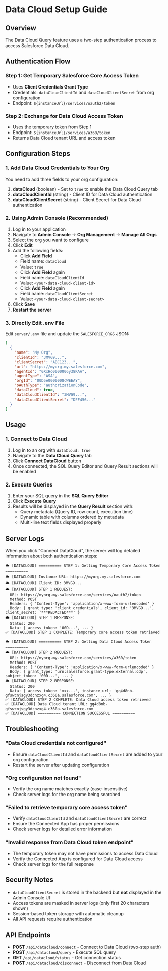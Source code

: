 # Data Cloud Setup Guide

## Overview
The Data Cloud Query feature uses a two-step authentication process to access Salesforce Data Cloud.

## Authentication Flow

### Step 1: Get Temporary Salesforce Core Access Token
- Uses **Client Credentials Grant Type**
- Credentials: `dataCloudClientId` and `dataCloudClientSecret` from org configuration
- Endpoint: `${instanceUrl}/services/oauth2/token`

### Step 2: Exchange for Data Cloud Access Token
- Uses the temporary token from Step 1
- Endpoint: `${instanceUrl}/services/a360/token`
- Returns Data Cloud tenant URL and access token

## Configuration Steps

### 1. Add Data Cloud Credentials to Your Org

You need to add three fields to your org configuration:

1. **dataCloud** (boolean) - Set to `true` to enable the Data Cloud Query tab
2. **dataCloudClientId** (string) - Client ID for Data Cloud authentication
3. **dataCloudClientSecret** (string) - Client Secret for Data Cloud authentication

### 2. Using Admin Console (Recommended)

1. Log in to your application
2. Navigate to **Admin Console** → **Org Management** → **Manage All Orgs**
3. Select the org you want to configure
4. Click **Edit**
5. Add the following fields:
   - Click **Add Field**
   - Field name: `dataCloud`
   - Value: `true`
   - Click **Add Field** again
   - Field name: `dataCloudClientId`
   - Value: `<your-data-cloud-client-id>`
   - Click **Add Field** again
   - Field name: `dataCloudClientSecret`
   - Value: `<your-data-cloud-client-secret>`
6. Click **Save**
7. **Restart the server**

### 3. Directly Edit .env File

Edit `server/.env` file and update the `SALESFORCE_ORGS` JSON:

```json
[
  {
    "name": "My Org",
    "clientId": "3MVG9...",
    "clientSecret": "ABC123...",
    "url": "https://myorg.my.salesforce.com",
    "agentId": "0XxHo0000006y38KAA",
    "agentType": "ASA",
    "orgId": "00D5e0000008cWEEAY",
    "oAuthType": "authorizationCode",
    "dataCloud": true,
    "dataCloudClientId": "3MVG9...",
    "dataCloudClientSecret": "DEF456..."
  }
]
```

## Usage

### 1. Connect to Data Cloud

1. Log in to an org with `dataCloud: true`
2. Navigate to the **Data Cloud Query** tab
3. Click **Connect DataCloud** button
4. Once connected, the SQL Query Editor and Query Result sections will be enabled

### 2. Execute Queries

1. Enter your SQL query in the **SQL Query Editor**
2. Click **Execute Query**
3. Results will be displayed in the **Query Result** section with:
   - Query metadata (Query ID, row count, execution time)
   - Dynamic table with columns ordered by metadata
   - Multi-line text fields displayed properly

## Server Logs

When you click "Connect DataCloud", the server will log detailed information about both authentication steps:

```
🌥️ [DATACLOUD] ========== STEP 1: Getting Temporary Core Access Token ==========
🌥️ [DATACLOUD] Instance URL: https://myorg.my.salesforce.com
🌥️ [DATACLOUD] Client ID: 3MVG9...
🌥️ [DATACLOUD] STEP 1 REQUEST:
  URL: https://myorg.my.salesforce.com/services/oauth2/token
  Method: POST
  Headers: { 'Content-Type': 'application/x-www-form-urlencoded' }
  Body: { grant_type: 'client_credentials', client_id: '3MVG9...', client_secret: '***REDACTED***' }
🌥️ [DATACLOUD] STEP 1 RESPONSE:
  Status: 200
  Data: { access_token: '00D...', ... }
✅ [DATACLOUD] STEP 1 COMPLETE: Temporary core access token retrieved

🌥️ [DATACLOUD] ========== STEP 2: Getting Data Cloud Access Token ==========
🌥️ [DATACLOUD] STEP 2 REQUEST:
  URL: https://myorg.my.salesforce.com/services/a360/token
  Method: POST
  Headers: { 'Content-Type': 'application/x-www-form-urlencoded' }
  Body: { grant_type: 'urn:salesforce:grant-type:external:cdp', subject_token: '00D...', ... }
🌥️ [DATACLOUD] STEP 2 RESPONSE:
  Status: 200
  Data: { access_token: 'xxx...', instance_url: 'gq4d8nb-gfswcnjsgy3dcnzxg4.c360a.salesforce.com', ... }
✅ [DATACLOUD] STEP 2 COMPLETE: Data Cloud access token retrieved
✅ [DATACLOUD] Data Cloud tenant URL: gq4d8nb-gfswcnjsgy3dcnzxg4.c360a.salesforce.com
✅ [DATACLOUD] ========== CONNECTION SUCCESSFUL ==========
```

## Troubleshooting

### "Data Cloud credentials not configured"
- Ensure `dataCloudClientId` and `dataCloudClientSecret` are added to your org configuration
- Restart the server after updating configuration

### "Org configuration not found"
- Verify the org name matches exactly (case-insensitive)
- Check server logs for the org name being searched

### "Failed to retrieve temporary core access token"
- Verify `dataCloudClientId` and `dataCloudClientSecret` are correct
- Ensure the Connected App has proper permissions
- Check server logs for detailed error information

### "Invalid response from Data Cloud token endpoint"
- The temporary token may not have permissions to access Data Cloud
- Verify the Connected App is configured for Data Cloud access
- Check server logs for the full response

## Security Notes

- `dataCloudClientSecret` is stored in the backend but **not** displayed in the Admin Console UI
- Access tokens are masked in server logs (only first 20 characters shown)
- Session-based token storage with automatic cleanup
- All API requests require authentication

## API Endpoints

- **POST** `/api/datacloud/connect` - Connect to Data Cloud (two-step auth)
- **POST** `/api/datacloud/query` - Execute SQL query
- **GET** `/api/datacloud/status` - Get connection status
- **POST** `/api/datacloud/disconnect` - Disconnect from Data Cloud

